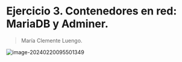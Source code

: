 # Ejercicio 3. Contenedores en red: MariaDB y Adminer.

> María Clemente Luengo. 

![image-20240220095501349](./Ejercicio3.assets/image-20240220095501349.png)